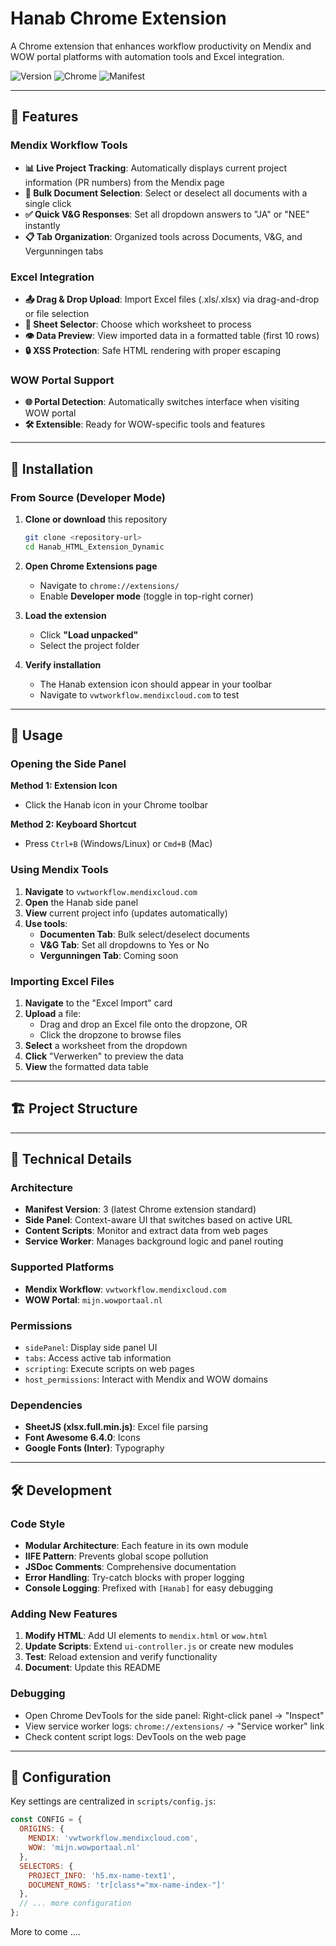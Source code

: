 # Hanab Chrome Extension

A Chrome extension that enhances workflow productivity on Mendix and WOW portal platforms with automation tools and Excel integration.

![Version](https://img.shields.io/badge/version-1.1.0-blue.svg)
![Chrome](https://img.shields.io/badge/chrome-extension-green.svg)
![Manifest](https://img.shields.io/badge/manifest-v3-orange.svg)

---

## 🎯 Features

### Mendix Workflow Tools
- **📊 Live Project Tracking**: Automatically displays current project information (PR numbers) from the Mendix page
- **📄 Bulk Document Selection**: Select or deselect all documents with a single click
- **✅ Quick V&G Responses**: Set all dropdown answers to "JA" or "NEE" instantly
- **📋 Tab Organization**: Organized tools across Documents, V&G, and Vergunningen tabs

### Excel Integration
- **📤 Drag & Drop Upload**: Import Excel files (.xls/.xlsx) via drag-and-drop or file selection
- **📑 Sheet Selector**: Choose which worksheet to process
- **👁️ Data Preview**: View imported data in a formatted table (first 10 rows)
- **🔒 XSS Protection**: Safe HTML rendering with proper escaping

### WOW Portal Support
- **🌐 Portal Detection**: Automatically switches interface when visiting WOW portal
- **🛠️ Extensible**: Ready for WOW-specific tools and features

---

## 🚀 Installation

### From Source (Developer Mode)

1. **Clone or download** this repository
   ```bash
   git clone <repository-url>
   cd Hanab_HTML_Extension_Dynamic
   ```

2. **Open Chrome Extensions page**
    - Navigate to `chrome://extensions/`
    - Enable **Developer mode** (toggle in top-right corner)

3. **Load the extension**
    - Click **"Load unpacked"**
    - Select the project folder

4. **Verify installation**
    - The Hanab extension icon should appear in your toolbar
    - Navigate to `vwtworkflow.mendixcloud.com` to test

---

## 📖 Usage

### Opening the Side Panel

**Method 1: Extension Icon**
- Click the Hanab icon in your Chrome toolbar

**Method 2: Keyboard Shortcut**
- Press `Ctrl+B` (Windows/Linux) or `Cmd+B` (Mac)

### Using Mendix Tools

1. **Navigate** to `vwtworkflow.mendixcloud.com`
2. **Open** the Hanab side panel
3. **View** current project info (updates automatically)
4. **Use tools**:
    - **Documenten Tab**: Bulk select/deselect documents
    - **V&G Tab**: Set all dropdowns to Yes or No
    - **Vergunningen Tab**: Coming soon

### Importing Excel Files

1. **Navigate** to the "Excel Import" card
2. **Upload** a file:
    - Drag and drop an Excel file onto the dropzone, OR
    - Click the dropzone to browse files
3. **Select** a worksheet from the dropdown
4. **Click** "Verwerken" to preview the data
5. **View** the formatted data table

---

## 🏗️ Project Structure

---

## 🔧 Technical Details

### Architecture

- **Manifest Version**: 3 (latest Chrome extension standard)
- **Side Panel**: Context-aware UI that switches based on active URL
- **Content Scripts**: Monitor and extract data from web pages
- **Service Worker**: Manages background logic and panel routing

### Supported Platforms

- **Mendix Workflow**: `vwtworkflow.mendixcloud.com`
- **WOW Portal**: `mijn.wowportaal.nl`

### Permissions

- `sidePanel`: Display side panel UI
- `tabs`: Access active tab information
- `scripting`: Execute scripts on web pages
- `host_permissions`: Interact with Mendix and WOW domains

### Dependencies

- **SheetJS (xlsx.full.min.js)**: Excel file parsing
- **Font Awesome 6.4.0**: Icons
- **Google Fonts (Inter)**: Typography

---

## 🛠️ Development

### Code Style

- **Modular Architecture**: Each feature in its own module
- **IIFE Pattern**: Prevents global scope pollution
- **JSDoc Comments**: Comprehensive documentation
- **Error Handling**: Try-catch blocks with proper logging
- **Console Logging**: Prefixed with `[Hanab]` for easy debugging

### Adding New Features

1. **Modify HTML**: Add UI elements to `mendix.html` or `wow.html`
2. **Update Scripts**: Extend `ui-controller.js` or create new modules
3. **Test**: Reload extension and verify functionality
4. **Document**: Update this README

### Debugging

- Open Chrome DevTools for the side panel: Right-click panel → "Inspect"
- View service worker logs: `chrome://extensions/` → "Service worker" link
- Check content script logs: DevTools on the web page

---

## 📝 Configuration

Key settings are centralized in `scripts/config.js`:

```javascript
const CONFIG = {
  ORIGINS: {
    MENDIX: 'vwtworkflow.mendixcloud.com',
    WOW: 'mijn.wowportaal.nl'
  },
  SELECTORS: {
    PROJECT_INFO: 'h5.mx-name-text1',
    DOCUMENT_ROWS: 'tr[class*="mx-name-index-"]'
  },
  // ... more configuration
};
```
More to come
....